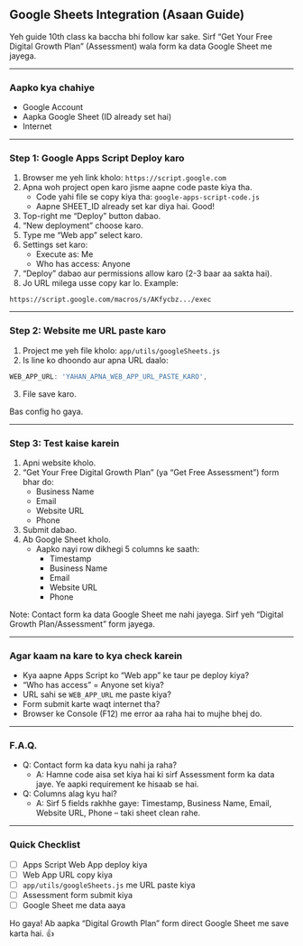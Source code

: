 ## Google Sheets Integration (Asaan Guide)

Yeh guide 10th class ka baccha bhi follow kar sake. Sirf “Get Your Free Digital Growth Plan” (Assessment) wala form ka data Google Sheet me jayega.

---

### Aapko kya chahiye
- Google Account
- Aapka Google Sheet (ID already set hai)
- Internet

---

### Step 1: Google Apps Script Deploy karo
1. Browser me yeh link kholo: `https://script.google.com`
2. Apna woh project open karo jisme aapne code paste kiya tha.
   - Code yahi file se copy kiya tha: `google-apps-script-code.js`
   - Aapne SHEET_ID already set kar diya hai. Good!
3. Top-right me “Deploy” button dabao.
4. “New deployment” choose karo.
5. Type me “Web app” select karo.
6. Settings set karo:
   - Execute as: Me
   - Who has access: Anyone
7. “Deploy” dabao aur permissions allow karo (2-3 baar aa sakta hai).
8. Jo URL milega usse copy kar lo. Example:
```
https://script.google.com/macros/s/AKfycbz.../exec
```

---

### Step 2: Website me URL paste karo
1. Project me yeh file kholo: `app/utils/googleSheets.js`
2. Is line ko dhoondo aur apna URL daalo:
```javascript
WEB_APP_URL: 'YAHAN_APNA_WEB_APP_URL_PASTE_KARO',
```
3. File save karo.

Bas config ho gaya.

---

### Step 3: Test kaise karein
1. Apni website kholo.
2. “Get Your Free Digital Growth Plan” (ya “Get Free Assessment”) form bhar do:
   - Business Name
   - Email
   - Website URL
   - Phone
3. Submit dabao.
4. Ab Google Sheet kholo.
   - Aapko nayi row dikhegi 5 columns ke saath:
     - Timestamp
     - Business Name
     - Email
     - Website URL
     - Phone

Note: Contact form ka data Google Sheet me nahi jayega. Sirf yeh “Digital Growth Plan/Assessment” form jayega.

---

### Agar kaam na kare to kya check karein
- Kya aapne Apps Script ko “Web app” ke taur pe deploy kiya?
- “Who has access” = Anyone set kiya?
- URL sahi se `WEB_APP_URL` me paste kiya?
- Form submit karte waqt internet tha?
- Browser ke Console (F12) me error aa raha hai to mujhe bhej do.

---

### F.A.Q.
- Q: Contact form ka data kyu nahi ja raha?
  - A: Hamne code aisa set kiya hai ki sirf Assessment form ka data jaye. Ye aapki requirement ke hisaab se hai.
- Q: Columns alag kyu hai?
  - A: Sirf 5 fields rakhhe gaye: Timestamp, Business Name, Email, Website URL, Phone – taki sheet clean rahe.

---

### Quick Checklist
- [ ] Apps Script Web App deploy kiya
- [ ] Web App URL copy kiya
- [ ] `app/utils/googleSheets.js` me URL paste kiya
- [ ] Assessment form submit kiya
- [ ] Google Sheet me data aaya

Ho gaya! Ab aapka “Digital Growth Plan” form direct Google Sheet me save karta hai. 👍

